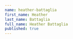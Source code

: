 ```yaml
---
name: heather-battaglia
first_name: Heather
last_name: Battaglia
full_name: Heather Battaglia
published: true
---
```

